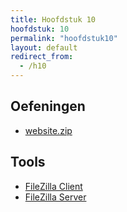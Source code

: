 ```yaml
---
title: Hoofdstuk 10
hoofdstuk: 10
permalink: "hoofdstuk10"
layout: default
redirect_from:
  - /h10
---
```

## Oefeningen
* [website.zip](oefeningen/website.zip?raw=true) 

## Tools
* [FileZilla Client](https://filezilla-project.org/download.php)
* [FileZilla Server](https://filezilla-project.org/download.php?type=server)
